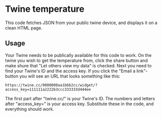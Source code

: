 # Twine temperature

This code fetches JSON from your public twine device, and displays it on a clean HTML page.

## Usage
Your Twine needs to be publically available for this code to work. On the twine you wish to get the temperature from, click the share button and make shure that "Let others view my data" is checked. Next you need to find your Twine's ID and the access key. If you click the "Email a link"-button you will see an URL that looks something like this:

    https://twine.cc/0000000aa1bbb2cc/widget/?access_key=111111a2222b3ccc333333d444ee

The first part after "twine.cc/" is your Twine's ID. The numbers and letters after "access_key=" is your access key. Substitute these in the code, and everything should work.
